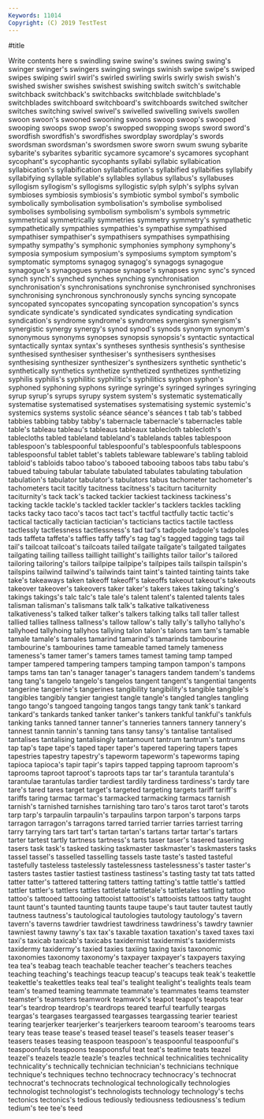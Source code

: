 ```yaml
---
Keywords: 11014
Copyright: (C) 2019 TestTest
---
```


#title

Write contents here
s swindling swine swine's swines swing
swing's swinger swinger's swingers swinging swings swinish swipe swipe's swiped
swipes swiping swirl swirl's swirled swirling swirls swirly swish swish's
swished swisher swishes swishest swishing switch switch's switchable switchback switchback's
switchbacks switchblade switchblade's switchblades switchboard switchboard's switchboards switched switcher switches
switching swivel swivel's swivelled swivelling swivels swollen swoon swoon's swooned
swooning swoons swoop swoop's swooped swooping swoops swop swop's swopped
swopping swops sword sword's swordfish swordfish's swordfishes swordplay swordplay's swords
swordsman swordsman's swordsmen swore sworn swum swung sybarite sybarite's sybarites
sybaritic sycamore sycamore's sycamores sycophant sycophant's sycophantic sycophants syllabi syllabic
syllabication syllabication's syllabification syllabification's syllabified syllabifies syllabify syllabifying syllable syllable's
syllables syllabus syllabus's syllabuses syllogism syllogism's syllogisms syllogistic sylph sylph's
sylphs sylvan symbioses symbiosis symbiosis's symbiotic symbol symbol's symbolic symbolically
symbolisation symbolisation's symbolise symbolised symbolises symbolising symbolism symbolism's symbols symmetric
symmetrical symmetrically symmetries symmetry symmetry's sympathetic sympathetically sympathies sympathies's sympathise
sympathised sympathiser sympathiser's sympathisers sympathises sympathising sympathy sympathy's symphonic symphonies
symphony symphony's symposia symposium symposium's symposiums symptom symptom's symptomatic symptoms
synagog synagog's synagogs synagogue synagogue's synagogues synapse synapse's synapses sync
sync's synced synch synch's synched synches synching synchronisation synchronisation's synchronisations
synchronise synchronised synchronises synchronising synchronous synchronously synchs syncing syncopate syncopated
syncopates syncopating syncopation syncopation's syncs syndicate syndicate's syndicated syndicates syndicating
syndication syndication's syndrome syndrome's syndromes synergism synergism's synergistic synergy synergy's
synod synod's synods synonym synonym's synonymous synonyms synopses synopsis synopsis's
syntactic syntactical syntactically syntax syntax's syntheses synthesis synthesis's synthesise synthesised
synthesiser synthesiser's synthesisers synthesises synthesising synthesizer synthesizer's synthesizers synthetic synthetic's
synthetically synthetics synthetize synthetized synthetizes synthetizing syphilis syphilis's syphilitic syphilitic's
syphilitics syphon syphon's syphoned syphoning syphons syringe syringe's syringed syringes
syringing syrup syrup's syrups syrupy system system's systematic systematically systematise
systematised systematises systematising systemic systemic's systemics systems systolic séance séance's
séances t tab tab's tabbed tabbies tabbing tabby tabby's tabernacle
tabernacle's tabernacles table table's tableau tableau's tableaus tableaux tablecloth tablecloth's
tablecloths tabled tableland tableland's tablelands tables tablespoon tablespoon's tablespoonful tablespoonful's
tablespoonfuls tablespoons tablespoonsful tablet tablet's tablets tableware tableware's tabling tabloid
tabloid's tabloids taboo taboo's tabooed tabooing taboos tabs tabu tabu's
tabued tabuing tabular tabulate tabulated tabulates tabulating tabulation tabulation's tabulator
tabulator's tabulators tabus tachometer tachometer's tachometers tacit tacitly tacitness tacitness's
taciturn taciturnity taciturnity's tack tack's tacked tackier tackiest tackiness tackiness's
tacking tackle tackle's tackled tackler tackler's tacklers tackles tackling tacks
tacky taco taco's tacos tact tact's tactful tactfully tactic tactic's
tactical tactically tactician tactician's tacticians tactics tactile tactless tactlessly tactlessness
tactlessness's tad tad's tadpole tadpole's tadpoles tads taffeta taffeta's taffies
taffy taffy's tag tag's tagged tagging tags tail tail's tailcoat
tailcoat's tailcoats tailed tailgate tailgate's tailgated tailgates tailgating tailing tailless
taillight taillight's taillights tailor tailor's tailored tailoring tailoring's tailors tailpipe
tailpipe's tailpipes tails tailspin tailspin's tailspins tailwind tailwind's tailwinds taint
taint's tainted tainting taints take take's takeaways taken takeoff takeoff's
takeoffs takeout takeout's takeouts takeover takeover's takeovers taker taker's takers
takes taking taking's takings takings's talc talc's tale tale's talent
talent's talented talents tales talisman talisman's talismans talk talk's talkative
talkativeness talkativeness's talked talker talker's talkers talking talks tall taller
tallest tallied tallies tallness tallness's tallow tallow's tally tally's tallyho
tallyho's tallyhoed tallyhoing tallyhos tallying talon talon's talons tam tam's
tamable tamale tamale's tamales tamarind tamarind's tamarinds tambourine tambourine's tambourines
tame tameable tamed tamely tameness tameness's tamer tamer's tamers tames
tamest taming tamp tamped tamper tampered tampering tampers tamping tampon
tampon's tampons tamps tams tan tan's tanager tanager's tanagers tandem
tandem's tandems tang tang's tangelo tangelo's tangelos tangent tangent's tangential
tangents tangerine tangerine's tangerines tangibility tangibility's tangible tangible's tangibles tangibly
tangier tangiest tangle tangle's tangled tangles tangling tango tango's tangoed
tangoing tangos tangs tangy tank tank's tankard tankard's tankards tanked
tanker tanker's tankers tankful tankful's tankfuls tanking tanks tanned tanner
tanner's tanneries tanners tannery tannery's tannest tannin tannin's tanning tans
tansy tansy's tantalise tantalised tantalises tantalising tantalisingly tantamount tantrum tantrum's
tantrums tap tap's tape tape's taped taper taper's tapered tapering
tapers tapes tapestries tapestry tapestry's tapeworm tapeworm's tapeworms taping tapioca
tapioca's tapir tapir's tapirs tapped tapping taproom taproom's taprooms taproot
taproot's taproots taps tar tar's tarantula tarantula's tarantulae tarantulas tardier
tardiest tardily tardiness tardiness's tardy tare tare's tared tares target
target's targeted targeting targets tariff tariff's tariffs taring tarmac tarmac's
tarmacked tarmacking tarmacs tarnish tarnish's tarnished tarnishes tarnishing taro taro's
taros tarot tarot's tarots tarp tarp's tarpaulin tarpaulin's tarpaulins tarpon
tarpon's tarpons tarps tarragon tarragon's tarragons tarred tarried tarrier tarries
tarriest tarring tarry tarrying tars tart tart's tartan tartan's tartans
tartar tartar's tartars tarter tartest tartly tartness tartness's tarts taser
taser's tasered tasering tasers task task's tasked tasking taskmaster taskmaster's
taskmasters tasks tassel tassel's tasselled tasselling tassels taste taste's tasted
tasteful tastefully tasteless tastelessly tastelessness tastelessness's taster taster's tasters tastes
tastier tastiest tastiness tastiness's tasting tasty tat tats tatted tatter
tatter's tattered tattering tatters tatting tatting's tattle tattle's tattled tattler
tattler's tattlers tattles tattletale tattletale's tattletales tattling tattoo tattoo's tattooed
tattooing tattooist tattooist's tattooists tattoos tatty taught taunt taunt's taunted
taunting taunts taupe taupe's taut tauter tautest tautly tautness tautness's
tautological tautologies tautology tautology's tavern tavern's taverns tawdrier tawdriest tawdriness
tawdriness's tawdry tawnier tawniest tawny tawny's tax tax's taxable taxation
taxation's taxed taxes taxi taxi's taxicab taxicab's taxicabs taxidermist taxidermist's
taxidermists taxidermy taxidermy's taxied taxies taxiing taxing taxis taxonomic taxonomies
taxonomy taxonomy's taxpayer taxpayer's taxpayers taxying tea tea's teabag teach
teachable teacher teacher's teachers teaches teaching teaching's teachings teacup teacup's
teacups teak teak's teakettle teakettle's teakettles teaks teal teal's tealight
tealight's tealights teals team team's teamed teaming teammate teammate's teammates
teams teamster teamster's teamsters teamwork teamwork's teapot teapot's teapots tear
tear's teardrop teardrop's teardrops teared tearful tearfully teargas teargas's teargases
teargassed teargasses teargassing tearier teariest tearing tearjerker tearjerker's tearjerkers tearoom
tearoom's tearooms tears teary teas tease tease's teased teasel teasel's
teasels teaser teaser's teasers teases teasing teaspoon teaspoon's teaspoonful teaspoonful's
teaspoonfuls teaspoons teaspoonsful teat teat's teatime teats teazel teazel's teazels
teazle teazle's teazles technical technicalities technicality technicality's technically technician technician's
technicians technique technique's techniques techno technocracy technocracy's technocrat technocrat's technocrats
technological technologically technologies technologist technologist's technologists technology technology's techs tectonics
tectonics's tedious tediously tediousness tediousness's tedium tedium's tee tee's teed
